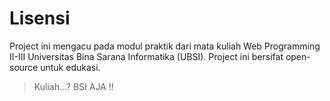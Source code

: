# Lisensi

Project ini mengacu pada modul praktik dari mata kuliah Web Programming II-III Universitas Bina Sarana Informatika (UBSI). Project ini bersifat open-source untuk edukasi.

<blockquote>Kuliah...? BSI AJA !!</blockquote>
